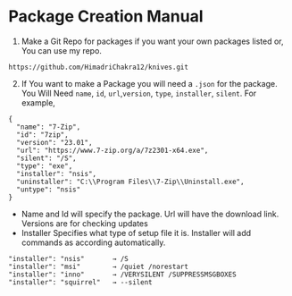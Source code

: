 # Package Creation Manual

1. Make a Git Repo for packages if you want your own packages listed
  or, You can use my repo.
```
https://github.com/HimadriChakra12/knives.git
```
2. If You want to make a Package you will need a `.json` for the package.
You Will Need `name`, `id`, `url`,`version`, `type`, `installer`, `silent`.
For example,
```
{
  "name": "7-Zip",
  "id": "7zip",
  "version": "23.01",
  "url": "https://www.7-zip.org/a/7z2301-x64.exe",
  "silent": "/S",
  "type": "exe",
  "installer": "nsis",
  "uninstaller": "C:\\Program Files\\7-Zip\\Uninstall.exe",
  "untype": "nsis"
}
```

- Name and Id will specify the package. Url will have the download link. Versions are for checking updates
- Installer Specifies what type of setup file it is. Installer will add commands as according automatically.

```
"installer": "nsis"       → /S
"installer": "msi"        → /quiet /norestart
"installer": "inno"       → /VERYSILENT /SUPPRESSMSGBOXES
"installer": "squirrel"   → --silent
```
